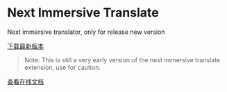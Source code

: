 # Next Immersive Translate

Next immersive translator, only for release new version

[下载最新版本](https://github.com/immersive-translate/next-immersive-translate/releases)

> Note: This is still a very early version of the next immersive translate extension, use for caution.

[查看在线文档](https://immersive-translate.owenyoung.com/)
